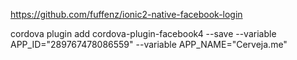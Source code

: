 

https://github.com/fuffenz/ionic2-native-facebook-login

cordova plugin add cordova-plugin-facebook4 --save --variable APP_ID="289767478086559" --variable APP_NAME="Cerveja.me"
